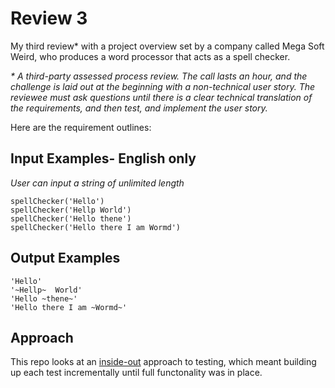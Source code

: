 # Review 3

My third review* with a project overview set by a company called Mega Soft Weird, who produces a word processor that acts as a spell checker.


<i>* A third-party assessed process review. The call lasts an hour, and the challenge is laid out at the beginning with a non-technical user story. The reviewee must ask questions until there is a clear technical translation of the requirements, and then test, and implement the user story.
</i>

Here are the requirement outlines:

## Input Examples- English only
<i>User can input a string of unlimited length</i>
```
spellChecker('Hello')
spellChecker('Hellp World')
spellChecker('Hello thene')
spellChecker('Hello there I am Wormd')
```

## Output Examples
```
'Hello'
'~Hellp~  World'
'Hello ~thene~'
'Hello there I am ~Wormd~'
```

## Approach
This repo looks at an [inside-out](https://8thlight.com/blog/georgina-mcfadyen/2016/06/27/inside-out-tdd-vs-outside-in.html) approach to testing, which meant building up each test incrementally until full functonality was in place.
